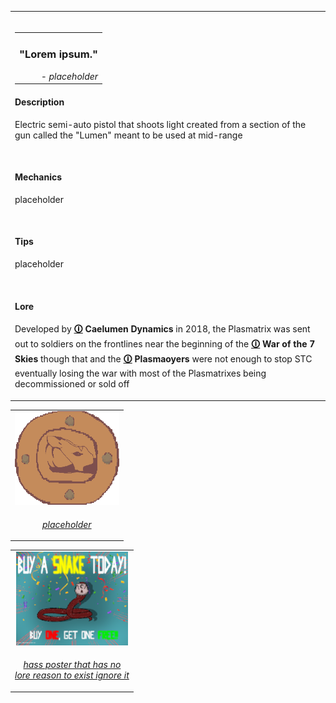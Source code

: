 <table> <tr> <td>

<br>

<table><tr><td>

### "Lorem ipsum."
<div align="right" text-align="center"> <i> - placeholder </i> </div>

</td></tr></table>


#### Description

Electric semi-auto pistol that shoots light created from a section of the gun called the "Lumen" meant to be used at mid-range 


<br>


#### Mechanics

placeholder


<br>


#### Tips

placeholder


<br>


#### Lore 

Developed by <b>[🛈](https://github.com/ReRand/ACE-ULTRA/wiki/Caelumen%20Dynamics) Caelumen Dynamics</b> in 2018, the Plasmatrix was sent out to soldiers on the frontlines near the beginning of the <b>[🛈](https://github.com/ReRand/ACE-ULTRA/wiki/War%20of%20the%207%20Skies) War of the 7 Skies</b> though that and the <b>[🛈](https://github.com/ReRand/ACE-ULTRA/wiki/Plasmaoyer) Plasmaoyers</b> were not enough to stop STC eventually losing the war with most of the Plasmatrixes being decommissioned or sold off


</table>


<div align="right" text-align="center">
<table><tr><td>
<div align="center" text-align="center">


<img src="https://raw.githubusercontent.com/ReRand/RENTED-assets/e1b92a01a897732de80c646827a20d783992df24/badges/hass.png" height=150>


</div>
</td></tr><tr><td>

<div align="center" text-align="center">


[*placeholder*](https://github.com/ReRand/RENTED-assets/blob/e1b92a01a897732de80c646827a20d783992df24/badges/has.png)


</div>
</td></tr></table>
</div>

</table>


<div align="right" text-align="center">
<table><tr><td>
<div align="center" text-align="center">


<img src="https://raw.githubusercontent.com/ReRand/RENTED-assets/e1b92a01a897732de80c646827a20d783992df24/posters/snake_poster.png" height=150>


</div>
</td></tr><tr><td>

<div align="center" text-align="center">


[*hass poster that has no<br>lore reason to exist ignore it*](https://github.com/ReRand/RENTED-assets/e1b92a01a897732de80c646827a20d783992df24/posters/snake_poster.png)


</div>
</td></tr></table>
</div>

</table>

</td> </tr> </table>